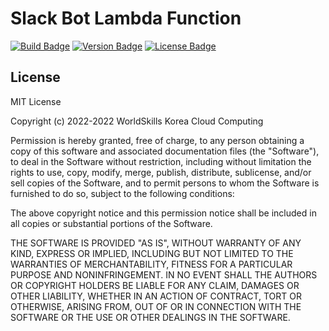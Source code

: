 # Slack Bot Lambda Function

[![Build Badge](https://img.shields.io/github/workflow/status/wsskorea-ict/slack-bot-lambda/CI)](#)
[![Version Badge](https://img.shields.io/github/v/release/wsskorea-ict/slack-bot-lambda)](https://github.com/wsskorea-ict/slack-bot-lambda/releases)
[![License Badge](https://img.shields.io/github/license/wsskorea-ict/slack-bot-lambda)](https://github.com/wsskorea-ict/slack-bot-lambda/blob/main/LICENSE)

## License

MIT License

Copyright (c) 2022-2022 WorldSkills Korea Cloud Computing

Permission is hereby granted, free of charge, to any person obtaining a copy
of this software and associated documentation files (the "Software"), to deal
in the Software without restriction, including without limitation the rights
to use, copy, modify, merge, publish, distribute, sublicense, and/or sell
copies of the Software, and to permit persons to whom the Software is
furnished to do so, subject to the following conditions:

The above copyright notice and this permission notice shall be included in all
copies or substantial portions of the Software.

THE SOFTWARE IS PROVIDED "AS IS", WITHOUT WARRANTY OF ANY KIND, EXPRESS OR
IMPLIED, INCLUDING BUT NOT LIMITED TO THE WARRANTIES OF MERCHANTABILITY,
FITNESS FOR A PARTICULAR PURPOSE AND NONINFRINGEMENT. IN NO EVENT SHALL THE
AUTHORS OR COPYRIGHT HOLDERS BE LIABLE FOR ANY CLAIM, DAMAGES OR OTHER
LIABILITY, WHETHER IN AN ACTION OF CONTRACT, TORT OR OTHERWISE, ARISING FROM,
OUT OF OR IN CONNECTION WITH THE SOFTWARE OR THE USE OR OTHER DEALINGS IN THE
SOFTWARE.